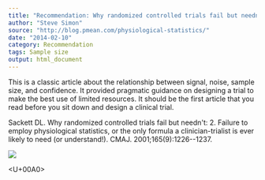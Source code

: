 ```yaml
---
title: "Recommendation: Why randomized controlled trials fail but needn't: 2. Failure to employ physiological statistics, or the only formula a clinician-trialist is ever likely to need (or understand!)"
author: "Steve Simon"
source: "http://blog.pmean.com/physiological-statistics/"
date: "2014-02-10"
category: Recommendation
tags: Sample size
output: html_document
---
```


This is a classic article about the relationship between signal, noise,
sample size, and confidence. It provided pragmatic guidance on designing
a trial to make the best use of limited resources. It should be the
first article that you read before you sit down and design a clinical
trial.

<!---More--->

Sackett DL. Why randomized controlled trials fail but needn't: 2.
Failure to employ physiological statistics, or the only formula a
clinician-trialist is ever likely to need (or understand!). CMAJ.
2001;165(9):1226--1237.

![](http://www.pmean.com/images/images/14/physiological-statistics01.png)



<U+00A0>


